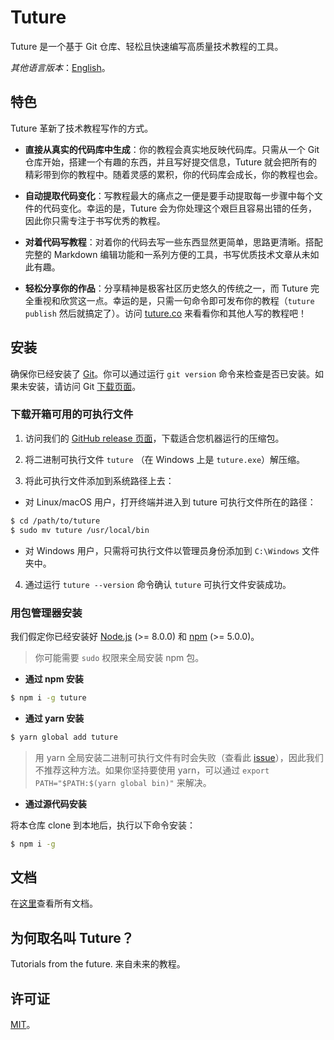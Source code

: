 # Tuture

Tuture 是一个基于 Git 仓库、轻松且快速编写高质量技术教程的工具。

_其他语言版本_：[English](README.md)。

## 特色

Tuture 革新了技术教程写作的方式。

- **直接从真实的代码库中生成**：你的教程会真实地反映代码库。只需从一个 Git 仓库开始，搭建一个有趣的东西，并且写好提交信息，Tuture 就会把所有的精彩带到你的教程中。随着灵感的累积，你的代码库会成长，你的教程也会。

- **自动提取代码变化**：写教程最大的痛点之一便是要手动提取每一步骤中每个文件的代码变化。幸运的是，Tuture 会为你处理这个艰巨且容易出错的任务，因此你只需专注于书写优秀的教程。

- **对着代码写教程**：对着你的代码去写一些东西显然更简单，思路更清晰。搭配完整的 Markdown 编辑功能和一系列方便的工具，书写优质技术文章从未如此有趣。

- **轻松分享你的作品**：分享精神是极客社区历史悠久的传统之一，而 Tuture 完全重视和欣赏这一点。幸运的是，只需一句命令即可发布你的教程（`tuture publish` 然后就搞定了）。访问 [tuture.co](https://tuture.co) 来看看你和其他人写的教程吧！

## 安装

确保你已经安装了 [Git](https://git-scm.com/)。你可以通过运行 `git version` 命令来检查是否已安装。如果未安装，请访问 Git [下载页面](https://git-scm.com/downloads)。

### 下载开箱可用的可执行文件

1. 访问我们的 [GitHub release 页面](https://github.com/tutureproject/tuture/releases)，下载适合您机器运行的压缩包。

2. 将二进制可执行文件 `tuture` （在 Windows 上是 `tuture.exe`）解压缩。

3. 将此可执行文件添加到系统路径上去：

  - 对 Linux/macOS 用户，打开终端并进入到 tuture 可执行文件所在的路径：

  ```bash
  $ cd /path/to/tuture
  $ sudo mv tuture /usr/local/bin
  ```

  - 对 Windows 用户，只需将可执行文件以管理员身份添加到 `C:\Windows` 文件夹中。

4. 通过运行 `tuture --version` 命令确认 `tuture` 可执行文件安装成功。

### 用包管理器安装

我们假定你已经安装好 [Node.js](https://nodejs.org/) (>= 8.0.0) 和 [npm](https://www.npmjs.com/) (>= 5.0.0)。

> 你可能需要 `sudo` 权限来全局安装 npm 包。

- **通过 npm 安装**

```bash
$ npm i -g tuture
```

- **通过 yarn 安装**

```bash
$ yarn global add tuture
```

> 用 yarn 全局安装二进制可执行文件有时会失败（查看此 [issue](https://github.com/yarnpkg/yarn/issues/1321)），因此我们不推荐这种方法。如果你坚持要使用 yarn，可以通过 `export PATH="$PATH:$(yarn global bin)"` 来解决。

- **通过源代码安装**

将本仓库 clone 到本地后，执行以下命令安装：

```bash
$ npm i -g
```

## 文档

在[这里](https://github.com/tutureproject/docs)查看所有文档。

## 为何取名叫 Tuture？

Tutorials from the future. 来自未来的教程。

## 许可证

[MIT](LICENSE)。

